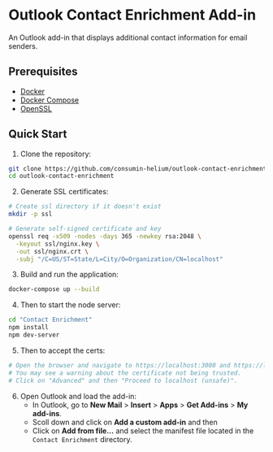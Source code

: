 # Outlook Contact Enrichment Add-in

An Outlook add-in that displays additional contact information for email senders.

## Prerequisites

- [Docker](https://docs.docker.com/get-docker/)
- [Docker Compose](https://docs.docker.com/compose/install/)
- [OpenSSL](https://www.openssl.org/)

## Quick Start

1. Clone the repository:
```bash
git clone https://github.com/consumin-helium/outlook-contact-enrichment.git
cd outlook-contact-enrichment
```

2. Generate SSL certificates:
```bash
# Create ssl directory if it doesn't exist
mkdir -p ssl

# Generate self-signed certificate and key
openssl req -x509 -nodes -days 365 -newkey rsa:2048 \
  -keyout ssl/nginx.key \
  -out ssl/nginx.crt \
  -subj "/C=US/ST=State/L=City/O=Organization/CN=localhost"
```

3. Build and run the application:
```bash
docker-compose up --build
```

4. Then to start the node server:
```bash
cd "Contact Enrichment"
npm install
npm dev-server
```

5. Then to accept the certs:
```bash
# Open the browser and navigate to https://localhost:3000 and https://localhost:5000
# You may see a warning about the certificate not being trusted.
# Click on "Advanced" and then "Proceed to localhost (unsafe)".
```

6. Open Outlook and load the add-in:
   - In Outlook, go to **New Mail** > **Insert** > **Apps** > **Get Add-ins** > **My add-ins**.
   - Scoll down and click on **Add a custom add-in** and then
   - Click on **Add from file...** and select the manifest file located in the `Contact Enrichment` directory.
